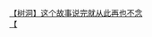 [【树洞】这个故事说完就从此再也不念](http://tieba.baidu.com/p/3864823273?see_lz=1&pn=)   
[【](http://tieba.baidu.com/p/3863440505?see_lz=1&pn=)   
